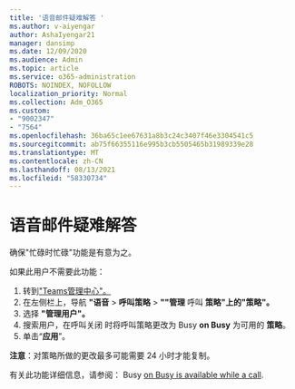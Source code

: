 ```yaml
---
title: '语音邮件疑难解答 '
ms.author: v-aiyengar
author: AshaIyengar21
manager: dansimp
ms.date: 12/09/2020
ms.audience: Admin
ms.topic: article
ms.service: o365-administration
ROBOTS: NOINDEX, NOFOLLOW
localization_priority: Normal
ms.collection: Adm_O365
ms.custom:
- "9002347"
- "7564"
ms.openlocfilehash: 36ba65c1ee67631a8b3c24c3407f46e3304541c5
ms.sourcegitcommit: ab75f66355116e995b3cb5505465b31989339e28
ms.translationtype: MT
ms.contentlocale: zh-CN
ms.lasthandoff: 08/13/2021
ms.locfileid: "58330734"
---
```

# <a name="troubleshooting-voicemail"></a>语音邮件疑难解答

确保"忙碌时忙碌"功能是有意为之。

如果此用户不需要此功能：

1. 转到["Teams管理中心"。](https://admin.teams.microsoft.com/policies/calling)
1. 在左侧栏上，导航 **"语音**  >  **呼叫策略**  >  **""管理** 呼叫 **策略"上的"策略"。**
1. 选择 **"管理用户"。**
1. 搜索用户，在呼叫关闭 时将呼叫策略更改为 Busy **on Busy** 为可用的 **策略**。
1. 单击“**应用**”。

**注意**：对策略所做的更改最多可能需要 24 小时才能复制。

有关此功能详细信息，请参阅： Busy [on Busy is available while a call](https://docs.microsoft.com/microsoftteams/teams-calling-policy#busy-on-busy-is-available-while-in-a-call).
